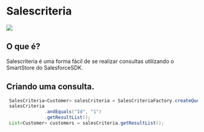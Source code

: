 # Salescriteria
[![](https://jitpack.io/v/renanalan/salescriteria.svg)](https://jitpack.io/#renanalan/salescriteria)
## O que é?
Salescriteria é uma forma fácil de se realizar consultas utilizando o SmartStore do SalesforceSDK.

## Criando uma consulta.
```java
 SalesCriteria<Customer> salesCriteria = SalesCriteriaFactory.createQueryCriteria(new SmartStoreInfo().getSmartStore(), SOUP, Customer.class);
 salesCriteria
              .andEquals("Id", "1")
              .getResultList();
 List<Customer> customers = salesCriteria.getResultList();
```
